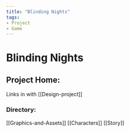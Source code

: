 ```yaml
---
title: "Blinding Nights"
tags:
- Project
- Game
---
```


# Blinding Nights

## Project Home:
Links in with [[Design-project]]

### Directory:
[[Graphics-and-Assets]]
[[Characters]]
[[Story]]
